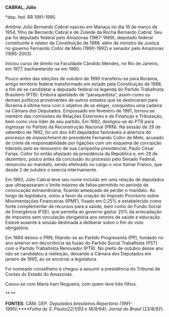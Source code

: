 **CABRAL, Júlio**

\*dep. fed. RR 1991-1995.

*Antônio Júlio Bernardo Cabral* nasceu em Manaus no dia 16 de março de
1954, filho de Bernardo Cabral e de Zuleide da Rocha Bernardo Cabral.
Seu pai foi deputado federal pelo Amazonas (1967-1969), deputado federal
constituinte e relator da Constituição de 1988, além de ministro da
Justiça no governo Fernando Collor de Melo (1990-1992) e senador pelo
Amazonas (1995-2003).

Iniciou curso de direito na Faculdade Cândido Mendes, no Rio de Janeiro,
em 1977, bacharelando-se em 1980.

Pouco antes das eleições de outubro de 1990 transferiu-se para Roraima,
antigo território federal transformado em estado pela Constituição de
1988, a fim de se candidatar a deputado federal na legenda do Partido
Trabalhista Brasileiro (PTB). Embora apelidado de “paraquedista”, assim
como os demais políticos provenientes de outros estados que se
deslocaram para Roraima à última hora com o objetivo de se eleger,
conquistou uma cadeira na Câmara dos Deputados. Empossado em fevereiro
de 1991, tornou-se membro das comissões de Relações Exteriores e de
Finanças e Tributação, bem como vice-líder de seu partido. Em 1992,
desligou-se do PTB para ingressar no Partido da Reconstrução Nacional
(PRN). Na sessão de 29 de setembro de 1992, foi um dos 441 deputados
favoráveis à abertura do processo de *impeachment* do presidente
Fernando Collor de Melo, acusado de crime de responsabilidade por
ligações com um esquema de corrupção liderado pelo ex-tesoureiro de sua
campanha presidencial, Paulo César Farias. Collor foi então afastado da
presidência da República e, em 29 de dezembro, pouco antes da conclusão
do processo pelo Senado Federal, renunciou ao mandato, sendo efetivado
no cargo o vice Itamar Franco, que desde 2 de outubro o exercia
interinamente.

Em 1993, Júlio Cabral teve seu nome incluído em uma relação de deputados
que ultrapassaram o limite máximo de faltas permitido no período de
convocação extraordinária, ficando ameaçado de perder o mandato. Ao
longo da legislatura, votou a favor da criação do Imposto Provisório
sobre Movimentações Financeiras (IPMF), fixado em 0,25% e estabelecido
como fonte complementar de recursos para a saúde, bem como do Fundo
Social de Emergência (FSE), que permitia ao governo gastar 20% da
arrecadação de impostos sem vinculação obrigatória aos setores de saúde
e educação. Esteve ausente à sessão destinada a deliberar sobre o fim do
voto obrigatório.

Em 1994 deixou o PRN, filiando-se ao Partido Progressista (PP), fundado
no ano anterior em decorrência da fusão do Partido Social Trabalhista
(PST) com o Partido Trabalhista Renovador (PTR). No pleito de outubro
desse ano não se candidatou à reeleição, deixando a Câmara dos Deputados
em janeiro de 1995, ao se encerrar a legislatura.

Foi nomeado conselheiro e chegou a assumir a presidência do Tribunal de
Contas do Estado do Amazonas.

Casou-se com Maria Irani Nogueira, com quem teve três filhos.

** **

**FONTES**: CÂM. DEP. *Deputados brasileiros.*Repertório
(1991-1995);*****Folha de S. Paulo*(22/1/93 e 18/9/94)*; Jornal do
Brasil* (23/8/92).

 
